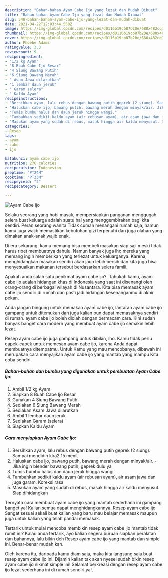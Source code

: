 ```yaml
---
description: "Bahan-bahan Ayam Cabe Ijo yang lezat dan Mudah Dibuat"
title: "Bahan-bahan Ayam Cabe Ijo yang lezat dan Mudah Dibuat"
slug: 548-bahan-bahan-ayam-cabe-ijo-yang-lezat-dan-mudah-dibuat
date: 2021-04-22T12:03:44.558Z
image: https://img-global.cpcdn.com/recipes/d0116b19cb87b20e/680x482cq70/ayam-cabe-ijo-foto-resep-utama.jpg
thumbnail: https://img-global.cpcdn.com/recipes/d0116b19cb87b20e/680x482cq70/ayam-cabe-ijo-foto-resep-utama.jpg
cover: https://img-global.cpcdn.com/recipes/d0116b19cb87b20e/680x482cq70/ayam-cabe-ijo-foto-resep-utama.jpg
author: Phoebe Adams
ratingvalue: 3.3
reviewcount: 9
recipeingredient:
- "1/2 kg Ayam"
- "8 Buah Cabe Ijo Besar"
- "4 Siung Bawang Putih"
- "6 Siung Bawang Merah"
- " Asam Jawa dilarutkan"
- "1 lembar daun jeruk"
- " Garam selera"
- " Kaldu Ayam"
recipeinstructions:
- "Bersihkan ayam, lalu rebus dengan bawang putih geprek (2 siung). Sampai mendidih kira2 15 menit"
- "Haluskan cabe ijo, bawang putih, bawang merah dengan minyak/air. Jika ingin blender bawang putih, geprek dulu ya"
- "Tumis bumbu halus dan daun jeruk hingga wangi."
- "Tambahkan sedikit kaldu ayam (air rebusan ayam), air asam jawa dan juga garam. Koreksi rasa"
- "Masukan ayam yang sudah di rebus, masak hingga air kaldu menyusut. Siap dihidangkan"
categories:
- Resep
tags:
- ayam
- cabe
- ijo

katakunci: ayam cabe ijo 
nutrition: 276 calories
recipecuisine: Indonesian
preptime: "PT24M"
cooktime: "PT33M"
recipeyield: "2"
recipecategory: Dessert

---
```



![Ayam Cabe Ijo](https://img-global.cpcdn.com/recipes/d0116b19cb87b20e/680x482cq70/ayam-cabe-ijo-foto-resep-utama.jpg)

Selaku seorang yang hobi masak, mempersiapkan panganan menggugah selera buat keluarga adalah suatu hal yang menggembirakan bagi kita sendiri. Peran seorang  wanita Tidak cuman menangani rumah saja, namun kamu juga wajib memastikan kebutuhan gizi terpenuhi dan juga olahan yang dimakan anak-anak wajib enak.

Di era  sekarang, kamu memang bisa membeli masakan siap saji meski tidak harus ribet membuatnya dahulu. Namun banyak juga lho mereka yang memang ingin memberikan yang terlezat untuk keluarganya. Karena, menghidangkan masakan sendiri akan jauh lebih bersih dan kita juga bisa menyesuaikan makanan tersebut berdasarkan selera famili. 



Apakah anda salah satu penikmat ayam cabe ijo?. Tahukah kamu, ayam cabe ijo adalah hidangan khas di Indonesia yang saat ini disenangi oleh orang-orang di berbagai wilayah di Nusantara. Kita bisa memasak ayam cabe ijo sendiri di rumah dan pasti jadi hidangan kesenanganmu di akhir pekan.

Anda jangan bingung untuk memakan ayam cabe ijo, lantaran ayam cabe ijo gampang untuk ditemukan dan juga kalian pun dapat memasaknya sendiri di rumah. ayam cabe ijo boleh diolah dengan bermacam cara. Kini sudah banyak banget cara modern yang membuat ayam cabe ijo semakin lebih lezat.

Resep ayam cabe ijo juga gampang untuk dibikin, lho. Kamu tidak perlu capek-capek untuk memesan ayam cabe ijo, karena Anda dapat membuatnya ditempatmu. Untuk Kamu yang mau mencobanya, dibawah ini merupakan cara menyajikan ayam cabe ijo yang mantab yang mampu Kita coba sendiri.

<!--inarticleads1-->

##### Bahan-bahan dan bumbu yang digunakan untuk pembuatan Ayam Cabe Ijo:

1. Ambil 1/2 kg Ayam
1. Siapkan 8 Buah Cabe Ijo Besar
1. Gunakan 4 Siung Bawang Putih
1. Sediakan 6 Siung Bawang Merah
1. Sediakan  Asam Jawa dilarutkan
1. Ambil 1 lembar daun jeruk
1. Sediakan  Garam (selera)
1. Siapkan  Kaldu Ayam




<!--inarticleads2-->

##### Cara menyiapkan Ayam Cabe Ijo:

1. Bersihkan ayam, lalu rebus dengan bawang putih geprek (2 siung). Sampai mendidih kira2 15 menit
1. Haluskan cabe ijo, bawang putih, bawang merah dengan minyak/air. - Jika ingin blender bawang putih, geprek dulu ya
1. Tumis bumbu halus dan daun jeruk hingga wangi.
1. Tambahkan sedikit kaldu ayam (air rebusan ayam), air asam jawa dan juga garam. Koreksi rasa
1. Masukan ayam yang sudah di rebus, masak hingga air kaldu menyusut. Siap dihidangkan




Ternyata cara membuat ayam cabe ijo yang mantab sederhana ini gampang banget ya! Kalian semua dapat menghidangkannya. Resep ayam cabe ijo Sangat sesuai sekali buat kalian yang baru mau belajar memasak maupun juga untuk kalian yang telah pandai memasak.

Tertarik untuk mulai mencoba membikin resep ayam cabe ijo mantab tidak rumit ini? Kalau anda tertarik, ayo kalian segera buruan siapkan peralatan dan bahannya, lalu bikin deh Resep ayam cabe ijo yang mantab dan simple ini. Benar-benar mudah kan. 

Oleh karena itu, daripada kamu diam saja, maka kita langsung saja buat resep ayam cabe ijo ini. Dijamin kalian tak akan nyesel sudah bikin resep ayam cabe ijo nikmat simple ini! Selamat berkreasi dengan resep ayam cabe ijo lezat sederhana ini di rumah sendiri,ya!.

